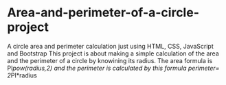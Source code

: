 # Area-and-perimeter-of-a-circle-project
A circle area and perimeter calculation just using HTML, CSS, JavaScript and Bootstrap 
This project is about making a simple calculation of the area and the perimeter of a circle by knowining its radius. The area formula is PI*pow(radius,2) and 
the perimeter is calculated by this formula perimeter= 2*PI*radius
